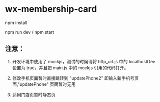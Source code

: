 # wx-membership-card

npm install

npm run dev / npm start

## 注意：

1. 开发环境中使用了 mockjs，测试的时候请将 http_url.js 中的 localhostDev 设置为 true，并且把 main.js 中的 mockjs 引用的代码打开。

2. 修改手机页面暂时直接跳转到 "updatePhone2" 即输入新手机号页面,"updatePhone" 页面暂时无用

3. 适用门店页暂时静态页
